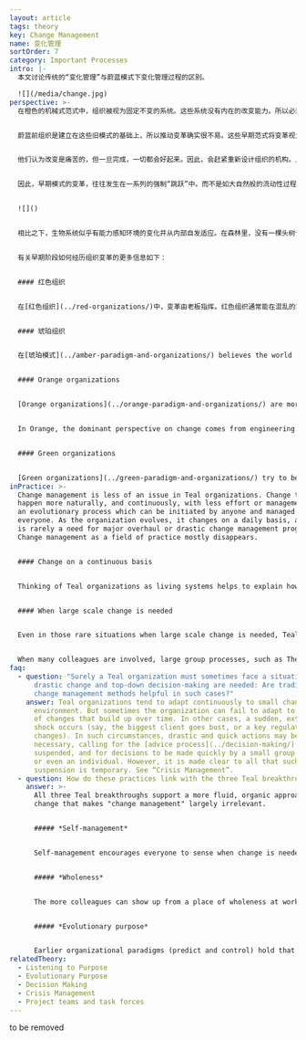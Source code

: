```yaml
---
layout: article
tags: theory
key: Change Management
name: 变化管理
sortOrder: 7
category: Important Processes
intro: |-
  本文讨论传统的“变化管理”与蔚蓝模式下变化管理过程的区别。

  ![](/media/change.jpg)
perspective: >-
  在橙色的机械式范式中，组织被视为固定不变的系统。这些系统没有内在的改变能力。所以必须从外部施力。这就是高级管理层的作用。他们负责确定变革的必要性，确定变革将如何实现，并确保变革发生。


  蔚蓝前组织是建立在这些旧模式的基础上，所以推动变革确实很不易。这些早期范式将变革视为不幸的结果，或管理失败的结果。传统管理层的工作是为了预测和/或控制未来，这当然会带来令他们吃惊的结果。他们认为现实应该符合一个执行良好的预算和战略计划。如果结果不如意，管理层往往迟迟不承认他们的失败。当他们最终承认说，在追求自己的计划时，周围的世界已经发生了变化时，往往会对自己所见到的现实感到不安。于是感觉到必须再次采取果断行动，才能弥补损失的时间。进而导致进一步的紧急施压。


  他们认为改变是痛苦的，但一旦完成，一切都会好起来。因此，会赶紧重新设计组织的机构。人们会抵制强加给自己的变革，这毫不奇怪。为了克服这一点，管理层可能会迫不及待的利用成员的恐惧，来迫使大家做出迅速反应，或将责任推卸给敌对的竞争力量或威胁组织生存的巨大环境压力。


  因此，早期模式的变革，往往发生在一系列的强制“跳跃”中。而不是如大自然般的流动性过程。变化成了从一个相对静止状态到另一个相对静止状态的一系列离散的、通常是破坏性的运动。


  ![]()


  相比之下，生物系统似乎有能力感知环境的变化并从内部自发适应。在森林里，没有一棵头树计划并命令其他树木在没下雨，或春天选择提早到来时该做些什么。此时此刻，整个生态系统都会自发做出创造性的反应。蔚蓝组织以类似的方式处理变革。人们被鼓励去做他们认为需要的事情。他们不受静态的职位描述、固定的上下指令汇报关系或职能纪律的限制。他们会对组织生命过程中出现的非线性变化做出创造性的反应。蔚蓝模式内的变化是意料之中的，总是自然而然地发生。^\[Laloux, Frederic (2014-02-09). Reinventing Organizations: A Guide to Creating Organizations Inspired by the Next Stage of Human Consciousness (Kindle Locations 4671-4688). Nelson Parker. Kindle Edition.]


  有关早期阶段如何经历组织变革的更多信息如下：


  #### 红色组织


  在[红色组织](../red-organizations/)中，变革由老板指挥。红色组织通常能在混乱的环境中迅速适应，因为领导者可以在必要时通过恐吓来发起迅速的变革。变革通常包括对威胁和机遇的直接反应，而不是对更为渐进和长期（尽管同样重要）发展作出的反应。很少有人注意到或注重于随着时间的推移，来逐渐改变根深蒂固的成员行为模式。


  #### 琥珀组织


  在[琥珀模式](../amber-paradigm-and-organizations/) believes the world is (or should) be essentially immutable: what was true yesterday should be true today and tomorrow. It is built around an orderly structure and formal, stable processes. Change is primarily via small improvements to enhance the excellence of existing processes and traditions. Amber organizations can display a strong resistance to the need for change, especially if the nature of the change threatens ideological boundaries or social norms. When outside forces do impose the need for change, the change is mandated top-down with little thought of how change could be planned to minimize resistance. In that sense, there is little or no "change management" to speak of. 


  #### Orange organizations


  [Orange organizations](../orange-paradigm-and-organizations/) are more likely to embrace change. Innovation is the key to outperforming competitors. Change should be constant. Unfortunately, as Orange organizations are typically structured as hierarchical pyramids, change can be difficult. Thus, the constant pursuit of change, hindered by the static nature of the organization, gave rise to "change management" and an industry of tools and consultancies to help organizations overcome their internal resistance to change.^\[For prominent theories developed to facilitate organizational change, see for instance Kurt Lewin’s three-stage model of change and John Kotter’s eight-step process for leading change.]


  In Orange, the dominant perspective on change comes from engineering. The typical steps to any change (e.g., re-organizations, re-structuring, re-branding, re-positioning, etc.) are to diagnose the current situation, design the desired future state, and then plan the change journey from here to there. For large change projects, this might involve several projects, program milestones and a central "program office" that reports to the top leadership. This kind of change planning is typically performed by a small team of senior leaders or "high potentials", sometimes with the help of external consultants. When their plan is approved by senior management, it is communicated throughout the organization, often with some “burning platform” message (“we must act now, or we are doomed”) due to the perceived need to provide the necessary motivation for change. Consistent with the Orange metaphor likening the organization to a machine, the phrase “drive change” is common. Change, in others words, is done to people, not via people.


  #### Green organizations


  [Green organizations](../green-paradigm-and-organizations/) try to be more consensual. Having only a handful of people design the future state and change process sits uncomfortably with Green's ideal of empowerment. More people are likely to be involved. This might take the form of large group workshops and innovative facilitation techniques (think for instance, Appreciative Inquiry, Theory U, Open Space, etc.) in which a large number of colleagues participate. The every-day hierarchical structure of the organization is suspended temporarily to make room for an organic process of collective intelligence. The outcomes are then fed back into the traditional structures and processes of the organization. Involving a larger number of colleagues in the planning of change can feel risky for the senior leadership (what if the group veers in a direction we don't want?), but it tends to increase the buy-in of employees and improve future designs by capturing the insights of collective intelligence.
inPractice: >-
  Change management is less of an issue in Teal organizations. Change tends to
  happen more naturally, and continuously, with less effort or management. It's
  an evolutionary process which can be initiated by anyone and managed by
  everyone. As the organization evolves, it changes on a daily basis, and there
  is rarely a need for major overhaul or drastic change management programs.
  Change management as a field of practice mostly disappears.


  #### Change on a continuous basis


  Thinking of Teal organizations as living systems helps to explain how change unfolds within them. Living systems have a capacity to sense change in the environment and adapt. They react creatively, in the moment. Teal organizations deal with change in a similar way. People are free to act on what they sense is needed. They are not restricted by static job descriptions, reporting lines and functional units. They can react to emerging events. Specific methods embedded in the organization allow space for people to listen to the organization's purpose and the change it may require. When everyone is free to sense the need for change, and to act on it, change is a given; it happens naturally, everywhere, all the time, mostly without great pain or effort. Major disruptive change efforts (as we know them from more traditional organizations) largely disappear.


  #### When large scale change is needed


  Even in those rare situations when large scale change is needed, Teal organizations naturally work to involve all those affected by the change in determining the appropriate response. In most cases, Teal organizations will uphold the advice process, even if it means including the entire organization. Experience has shown that, in most cases, colleagues have the maturity to participate in even painful decisions and the ingenuity to come up with creative solutions.


  When many colleagues are involved, large group processes, such as Theory U, Appreciative Inquiry, Open Space or others may be used to effectively surface a collective understanding and to crystallize a vision of the future. To what degree do change projects then need to be formally planned and followed up? As is often true within the Teal paradigm, form follows function. For instance, if there are many interdependencies, very tight deadlines, or high degrees of risk, more formal planning and follow-up might be needed. In other cases, a common, clear understanding of the future is all that is required. Groups of people launch the necessary projects to manifest the collective vision. If that fails to happen, the system will self-correct: someone will speak up to initiate further change.
faq:
  - question: "Surely a Teal organization must sometimes face a situation where
      drastic change and top-down decision-making are needed: Are traditional
      change management methods helpful in such cases?"
    answer: Teal organizations tend to adapt continuously to small changes in the
      environment. But sometimes the organization can fail to adapt to a number
      of changes that build up over time. In other cases, a sudden, external
      shock occurs (say, the biggest client goes bust, or a key regulation
      changes). In such circumstances, drastic and quick actions may be
      necessary, calling for the [advice process](../decision-making/) to be
      suspended, and for decisions to be made quickly by a small group of people
      or even an individual. However, it is made clear to all that such a
      suspension is temporary. See “Crisis Management”.
  - question: How do these practices link with the three Teal breakthroughs?
    answer: >-
      All three Teal breakthroughs support a more fluid, organic approach to
      change that makes "change management" largely irrelevant.


      ##### *Self-management*


      Self-management encourages everyone to sense when change is needed and to initiate the necessary actions to make it happen. No longer do people wait for a mandate for change to come from someone higher up the chain of command.


      ##### *Wholeness*


      The more colleagues can show up from a place of wholeness at work, the better they can sense changes in the environment and what the organization's purpose might call for. An environment that feels safe and trusting will also make it easier to enlist colleagues in the need for change, especially when the proposed change might be risky or painful.


      ##### *Evolutionary purpose*


      Earlier organizational paradigms (predict and control) hold that that it is up to senior management to determine what the objectives of the organization should be and to initiate any change programs needed to achieve them. In Teal, as long as people’s actions are being guided by their “listening” to the organization’s purpose and sensing/responding to changes in the environment, there is no need for "change management".
relatedTheory:
  - Listening to Purpose
  - Evolutionary Purpose
  - Decision Making
  - Crisis Management
  - Project teams and task forces
---
```

to be removed